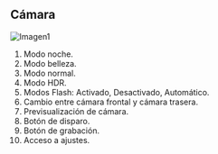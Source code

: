 ## Cámara

![Imagen1](http://static.energysistem.com/images/manuals/42909/59ba6a325af43.jpg)


1. Modo noche.
2. Modo belleza.
3. Modo normal.
4. Modo HDR.
5. Modos Flash: Activado, Desactivado, Automático.
6. Cambio entre cámara frontal y cámara trasera.
7. Previsualización de cámara.
8. Botón de disparo.
9. Botón de grabación.
10. Acceso a ajustes.
